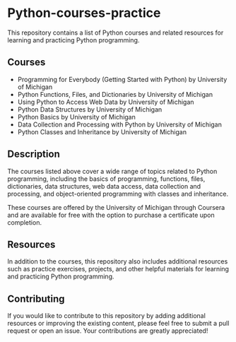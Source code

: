 # Python-courses-practice

This repository contains a list of Python courses and related resources for learning and practicing Python programming.

## Courses
* Programming for Everybody (Getting Started with Python) by University of Michigan
* Python Functions, Files, and Dictionaries by University of Michigan
* Using Python to Access Web Data by University of Michigan
* Python Data Structures by University of Michigan
* Python Basics by University of Michigan
* Data Collection and Processing with Python by University of Michigan
* Python Classes and Inheritance by University of Michigan

## Description
The courses listed above cover a wide range of topics related to Python programming, including the basics of programming, functions, files, dictionaries, data structures, web data access, data collection and processing, and object-oriented programming with classes and inheritance.<br/>

These courses are offered by the University of Michigan through Coursera and are available for free with the option to purchase a certificate upon completion.

## Resources
In addition to the courses, this repository also includes additional resources such as practice exercises, projects, and other helpful materials for learning and practicing Python programming.

## Contributing
If you would like to contribute to this repository by adding additional resources or improving the existing content, please feel free to submit a pull request or open an issue. Your contributions are greatly appreciated!
